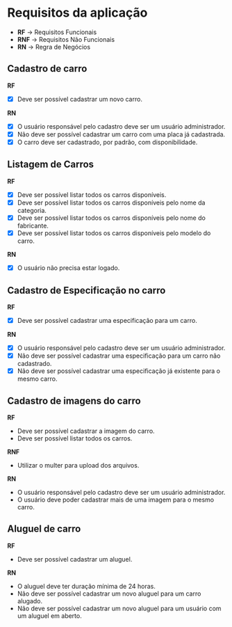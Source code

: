 # Requisitos da aplicação

* **RF** -> Requisitos Funcionais
* **RNF** -> Requisitos Não Funcionais
* **RN** -> Regra de Negócios

## Cadastro de carro

**RF**
- [x] Deve ser possível cadastrar um novo carro.

**RN**
- [x] O usuário responsável pelo cadastro deve ser um usuário administrador.
- [x] Não deve ser possível cadastrar um carro com uma placa já cadastrada.
- [x] O carro deve ser cadastrado, por padrão, com disponibilidade.

## Listagem de Carros

**RF**
- [x] Deve ser possível listar todos os carros disponíveis.
- [x] Deve ser possível listar todos os carros disponíveis pelo nome da categoria.
- [x] Deve ser possível listar todos os carros disponíveis pelo nome do fabricante.
- [x] Deve ser possível listar todos os carros disponíveis pelo modelo do carro.

**RN**
- [x] O usuário não precisa estar logado.

## Cadastro de Especificação no carro

**RF**
- [x] Deve ser possível cadastrar uma especificação para um carro.

**RN**
- [x] O usuário responsável pelo cadastro deve ser um usuário administrador.
- [x] Não deve ser possível cadastrar uma especificação para um carro não cadastrado.
- [x] Não deve ser possível cadastrar uma especificação já existente para o mesmo carro.

## Cadastro de imagens do carro

**RF**
* Deve ser possível cadastrar a imagem do carro.
* Deve ser possível listar todos os carros.

**RNF**
* Utilizar o multer para upload dos arquivos.

**RN**
* O usuário responsável pelo cadastro deve ser um usuário administrador.
* O usuário deve poder cadastrar mais de uma imagem para o mesmo carro.

## Aluguel de carro

**RF**
* Deve ser possível cadastrar um aluguel.

**RN**
* O aluguel deve ter duração mínima de 24 horas.
* Não deve ser possível cadastrar um novo aluguel para um carro alugado.
* Não deve ser possível cadastrar um novo aluguel para um usuário com um aluguel em aberto.